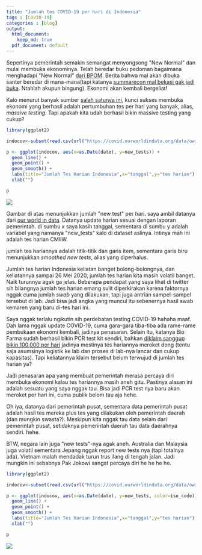 ```yaml
---
title: "Jumlah tes COVID-19 per hari di Indonesia"
tags : [COVID-19]
categories : [blog]
output:
  html_document: 
    keep_md: true
  pdf_document: default
---
```


Sepertinya pemerintah semakin semangat menyongsong "New Normal" dan mulai membuka ekonominya. Telah beredar buku pedoman bagaimana menghadapi "New Normal" [dari BPOM](https://investor.id/lifestyle/bpom-menerbitkan-buku-panduan-lengkap-covid19). Berita bahwa mal akan dibuka santer beredar di mana-mana(tapi katanya [summarecon mal bekasi gak jadi buka](https://metro.tempo.co/read/1346375/ini-agenda-presiden-jokowi-ke-bekasi-siang-ini-bukan-buka-mal). Ntahlah akupun bingung). Ekonomi akan kembali bergeliat!

Kalo menurut banyak sumber [salah satunya ini](https://www.forbes.com/sites/steveforbes/2020/04/08/to-get-our-economy-moving-focus-on-testing-for-coronavirus/#5e69feb73f2c), kunci sukses membuka ekonomi yang berhasil adalah pertumbuhan tes per hari yang banyak, alias, *massive testing*. Tapi apakah kita udah berhasil bikin massive testing yang cukup?


```r
library(ggplot2)

indocov<-subset(read.csv(url("https://covid.ourworldindata.org/data/owid-covid-data.csv")),iso_code=="IDN")

p <- ggplot(indocov, aes(x=as.Date(date), y=new_tests)) +
  geom_line() + 
  geom_point() +
  geom_smooth() +
  labs(title="Jumlah Tes Harian Indonesia",x="tanggal",y="tes harian") +
  xlab("")

p
```

![](aa_files/figure-html/grafik-1.png)<!-- -->

Gambar di atas menunjukkan jumlah "new test" per hari. saya ambil datanya dari [our world in data](https://ourworldindata.org/coronavirus-data). Datanya update harian sesuai dengan laporan pemerintah. di sumbu x saya kasih tanggal, sementara di sumbu y adalah variabel yang namanya "new_tests" kalo di dataset aslinya. Intinya mah ini adalah tes harian CMIIW.

jumlah tes hariannya adalah titik-titik dan garis item, sementara garis biru menunjukkan *smoothed new tests*, alias yang diperhalus.

Jumlah tes harian Indonesia keliatan banget bolong-bolongnya, dan keliatannya sampai 26 Mei 2020, jumlah tes harian kita masih volatil banget. Naik turunnya agak ga jelas. Beberapa pendapat yang saya lihat di twitter sih bilangnya jumlah tes harian emang sulit diperkirakan karena faktornya nggak cuma jumlah *swab* yang dilakukan, tapi juga antrian sampel-sampel tersebut di lab. Jadi bisa jadi angka yang muncul itu sebenernya hasil swab kemaren yang baru di-tes hari ini.

Saya nggak terlalu ngikutin sih perdebatan testing COVID-19 hahaha maaf. Dah lama nggak update COVID-19, cuma gara-gara tiba-tiba ada rame-rame pembukaan ekonomi kembali, jadinya penasaran. Selain itu, katanya Bio Farma sudah berhasil bikin PCR test kit sendiri, bahkan [diklaim sanggup bikin 100,000 per hari](https://tirto.id/jokowi-klaim-indonesia-produksi-alat-rapid-tes-pcr-100-ribu-hari-fzhZ) jadinya mestinya tes hariannya meroket dong (tentu saja asumsinya logistik ke lab dan proses di lab-nya lancar dan cukup kapasitas). Tapi keliatannya klaim tersebut belum terwujud di jumlah tes harian ya?

Jadi penasaran apa yang membuat pemerintah merasa percaya diri membuka ekonomi kalau tes hariannya masih aneh gitu. Pastinya alasan ini adalah sesuatu yang saya nggak tau. Bisa jadi PCR test nya baru akan meroket per hari ini, cuma publik belom tau aja hehe.

Oh iya, datanya dari pemerintah pusat, sementara data pemerintah pusat adalah hasil tes mereka plus tes yang dilakukan oleh pemerintah daerah (dan mungkin swasta?). Meskipun kita nggak tau data selain dari pemerintah pusat, setidaknya pemerintah daerah tau data daerahnya sendiri. hehe.

BTW, negara lain juga "new tests"-nya agak aneh. Australia dan Malaysia juga volatil sementara Jepang nggak report new tests nya (tapi totalnya ada). Vietnam malah mendadak turun trus ilang di tengah jalan. Jadi mungkin ini sebabnya Pak Jokowi sangat percaya diri he he he he.


```r
library(ggplot2)

indocov<-subset(read.csv(url("https://covid.ourworldindata.org/data/owid-covid-data.csv")),iso_code=="IDN" | iso_code=="AUS" | iso_code=="VNM" | iso_code=="MYS" | iso_code=="JPN")

p <- ggplot(indocov, aes(x=as.Date(date), y=new_tests, color=iso_code)) +
  geom_line() + 
  geom_point() +
  geom_smooth() +
  labs(title="Jumlah Tes Harian Indonesia",x="tanggal",y="tes harian") +
  xlab("")

p
```

![](aa_files/figure-html/unnamed-chunk-1-1.png)<!-- -->

